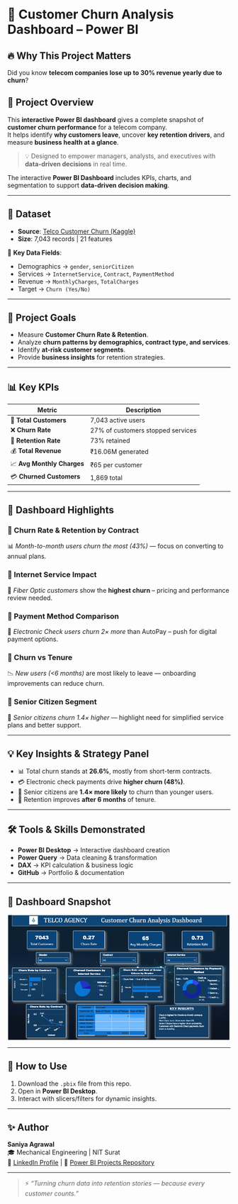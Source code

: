 # 🌟 Customer Churn Analysis Dashboard – Power BI

## 🔥 Why This Project Matters
Did you know **telecom companies lose up to 30% revenue yearly due to churn**?

## 📌 Project Overview

This **interactive Power BI dashboard** gives a complete snapshot of **customer churn performance** for a telecom company.  
It helps identify **why customers leave**, uncover **key retention drivers**, and measure **business health at a glance**.  

> 💡 Designed to empower managers, analysts, and executives with **data-driven decisions** in real time.


The interactive **Power BI Dashboard** includes KPIs, charts, and segmentation to support **data-driven decision making**.

---

## 📂 Dataset
- **Source**: [Telco Customer Churn (Kaggle)](https://www.kaggle.com/datasets/blastchar/telco-customer-churn)  
- **Size**: 7,043 records | 21 features
  
🔑 **Key Data Fields**:
- Demographics → `gender`, `seniorCitizen`
- Services → `InternetService`, `Contract`, `PaymentMethod`
- Revenue → `MonthlyCharges`, `TotalCharges`
- Target → `Churn (Yes/No)`
---

## 🎯 Project Goals
- Measure **Customer Churn Rate & Retention**.  
- Analyze **churn patterns by demographics, contract type, and services**.  
- Identify **at-risk customer segments**.  
- Provide **business insights** for retention strategies.  

---

## 📊 Key KPIs
| Metric | Description |
|--------|--------------|
| 👥 **Total Customers** | 7,043 active users |
| ❌ **Churn Rate** | 27% of customers stopped services |
| 🔁 **Retention Rate** | 73% retained |
| 💰 **Total Revenue** | ₹16.06M generated |
| 📈 **Avg Monthly Charges** | ₹65 per customer |
| 💳 **Churned Customers** | 1,869 total |

---

## 🚀 Dashboard Highlights

### 🔹 Churn Rate & Retention by Contract  
📊 *Month-to-month users churn the most (43%)* — focus on converting to annual plans.  

### 🔹 Internet Service Impact  
🥇 *Fiber Optic customers* show the **highest churn** – pricing and performance review needed.  

### 🔹 Payment Method Comparison  
💸 *Electronic Check users churn 2× more* than AutoPay – push for digital payment options.  

### 🔹 Churn vs Tenure  
📉 *New users (<6 months)* are most likely to leave — onboarding improvements can reduce churn.  

### 🔹 Senior Citizen Segment  
🧓 *Senior citizens churn 1.4× higher* — highlight need for simplified service plans and better support.

---


## 💡 Key Insights & Strategy Panel  
- 📊 Total churn stands at **26.6%**, mostly from short-term contracts.  
- 💳 Electronic check payments drive **higher churn (48%)**.  
- 🧓 Senior citizens are **1.4× more likely** to churn than younger users.  
- 🚀 Retention improves **after 6 months** of tenure.  

---

## 🛠 Tools & Skills Demonstrated
- **Power BI Desktop** → Interactive dashboard creation
- **Power Query** → Data cleaning & transformation
- **DAX** → KPI calculation & business logic
- **GitHub** → Portfolio & documentation


---

## 📸 Dashboard Snapshot
![image alt](https://github.com/SaniyaAg/PowerBI---Portfolio/blob/9e1ccd685aa954beb094f68227d8ccc5a2a8f407/churn_analysis.png)

---

## 📌 How to Use
1. Download the `.pbix` file from this repo.  
2. Open in **Power BI Desktop**.  
3. Interact with slicers/filters for dynamic insights.  

---

## ✨ Author
**Saniya Agrawal**  
🎓 Mechanical Engineering | NIT Surat  
🔗 [LinkedIn Profile]() | 📂 [Power BI Projects Repository](your-github-link)

---

> ⚡ *“Turning churn data into retention stories — because every customer counts.”*
